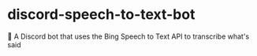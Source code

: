 # discord-speech-to-text-bot
🎤 A Discord bot that uses the Bing Speech to Text API to transcribe what's said
